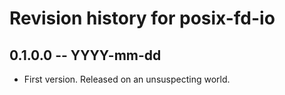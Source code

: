 # Revision history for posix-fd-io

## 0.1.0.0  -- YYYY-mm-dd

* First version. Released on an unsuspecting world.
